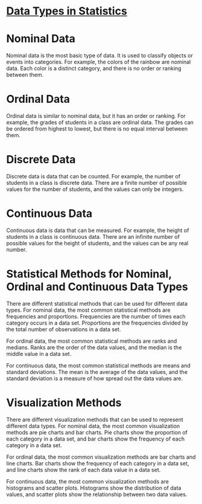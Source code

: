 # [Data Types in Statistics](https://towardsdatascience.com/data-types-in-statistics-347e152e8bee)

Nominal Data
============

Nominal data is the most basic type of data. It is used to classify objects or events into categories. For example, the colors of the rainbow are nominal data. Each color is a distinct category, and there is no order or ranking between them.

Ordinal Data
============

Ordinal data is similar to nominal data, but it has an order or ranking. For example, the grades of students in a class are ordinal data. The grades can be ordered from highest to lowest, but there is no equal interval between them.

Discrete Data
=============

Discrete data is data that can be counted. For example, the number of students in a class is discrete data. There are a finite number of possible values for the number of students, and the values can only be integers.

Continuous Data
===============

Continuous data is data that can be measured. For example, the height of students in a class is continuous data. There are an infinite number of possible values for the height of students, and the values can be any real number.

Statistical Methods for Nominal, Ordinal and Continuous Data Types
==================================================================

There are different statistical methods that can be used for different data types. For nominal data, the most common statistical methods are frequencies and proportions. Frequencies are the number of times each category occurs in a data set. Proportions are the frequencies divided by the total number of observations in a data set.

For ordinal data, the most common statistical methods are ranks and medians. Ranks are the order of the data values, and the median is the middle value in a data set.

For continuous data, the most common statistical methods are means and standard deviations. The mean is the average of the data values, and the standard deviation is a measure of how spread out the data values are.

Visualization Methods
=====================

There are different visualization methods that can be used to represent different data types. For nominal data, the most common visualization methods are pie charts and bar charts. Pie charts show the proportion of each category in a data set, and bar charts show the frequency of each category in a data set.

For ordinal data, the most common visualization methods are bar charts and line charts. Bar charts show the frequency of each category in a data set, and line charts show the rank of each data value in a data set.

For continuous data, the most common visualization methods are histograms and scatter plots. Histograms show the distribution of data values, and scatter plots show the relationship between two data values.
